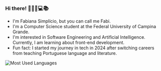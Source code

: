 ### Hi there! 🙋🏽‍♀️💻📚
- I'm Fabiana Simplício, but you can call me Fabi.
- I'm a Computer Science student at the Federal University of Campina Grande.
- I'm interested in Software Engineering and Artificial Intelligence. Currently, I am learning about front-end development.
- Fun fact: I started my journey in tech in 2024 after switching careers from teaching Portuguese language and literature.



![Most Used Languages](https://github-readme-stats.vercel.app/api/top-langs/?username=fabi-simplicio&layout=compact&langs_count=5&hide=html,css&theme=dark&bg_color=1e1e2f&title_color=ff69b4&text_color=ffffff)

